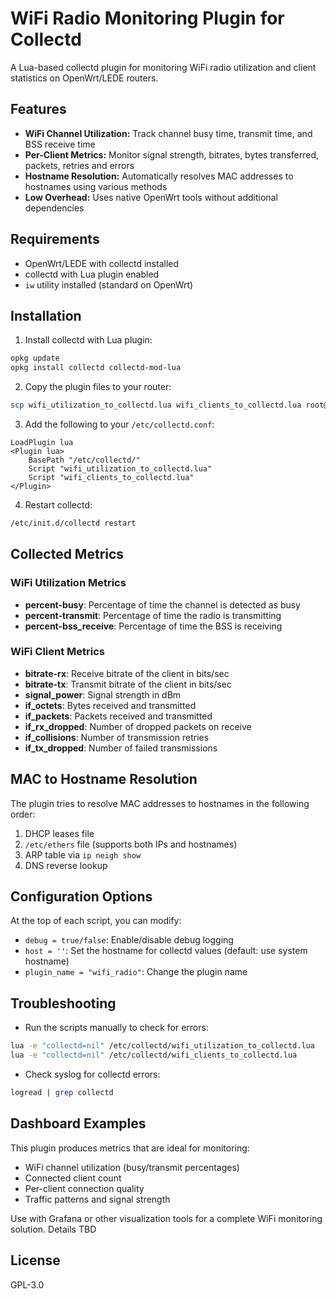 # WiFi Radio Monitoring Plugin for Collectd

A Lua-based collectd plugin for monitoring WiFi radio utilization and client statistics on OpenWrt/LEDE routers.

## Features

- **WiFi Channel Utilization:** Track channel busy time, transmit time, and BSS receive time
- **Per-Client Metrics:** Monitor signal strength, bitrates, bytes transferred, packets, retries and errors
- **Hostname Resolution:** Automatically resolves MAC addresses to hostnames using various methods
- **Low Overhead:** Uses native OpenWrt tools without additional dependencies

## Requirements

- OpenWrt/LEDE with collectd installed
- collectd with Lua plugin enabled
- `iw` utility installed (standard on OpenWrt)

## Installation

1. Install collectd with Lua plugin:
```bash
opkg update
opkg install collectd collectd-mod-lua
```

2. Copy the plugin files to your router:
```bash
scp wifi_utilization_to_collectd.lua wifi_clients_to_collectd.lua root@your-router:/etc/collectd/
```

3. Add the following to your `/etc/collectd.conf`:
```
LoadPlugin lua
<Plugin lua>
    BasePath "/etc/collectd/"
    Script "wifi_utilization_to_collectd.lua"
    Script "wifi_clients_to_collectd.lua"
</Plugin>
```

4. Restart collectd:
```bash
/etc/init.d/collectd restart
```

## Collected Metrics

### WiFi Utilization Metrics
- **percent-busy**: Percentage of time the channel is detected as busy
- **percent-transmit**: Percentage of time the radio is transmitting
- **percent-bss_receive**: Percentage of time the BSS is receiving

### WiFi Client Metrics
- **bitrate-rx**: Receive bitrate of the client in bits/sec
- **bitrate-tx**: Transmit bitrate of the client in bits/sec
- **signal_power**: Signal strength in dBm
- **if_octets**: Bytes received and transmitted
- **if_packets**: Packets received and transmitted
- **if_rx_dropped**: Number of dropped packets on receive
- **if_collisions**: Number of transmission retries
- **if_tx_dropped**: Number of failed transmissions

## MAC to Hostname Resolution

The plugin tries to resolve MAC addresses to hostnames in the following order:
1. DHCP leases file
2. `/etc/ethers` file (supports both IPs and hostnames)
3. ARP table via `ip neigh show` 
4. DNS reverse lookup

## Configuration Options

At the top of each script, you can modify:
- `debug = true/false`: Enable/disable debug logging
- `host = ''`: Set the hostname for collectd values (default: use system hostname)
- `plugin_name = "wifi_radio"`: Change the plugin name

## Troubleshooting

- Run the scripts manually to check for errors:
```bash
lua -e "collectd=nil" /etc/collectd/wifi_utilization_to_collectd.lua
lua -e "collectd=nil" /etc/collectd/wifi_clients_to_collectd.lua
```

- Check syslog for collectd errors:
```bash
logread | grep collectd
```

## Dashboard Examples

This plugin produces metrics that are ideal for monitoring:
- WiFi channel utilization (busy/transmit percentages)
- Connected client count
- Per-client connection quality
- Traffic patterns and signal strength

Use with Grafana or other visualization tools for a complete WiFi monitoring solution. Details TBD

## License

GPL-3.0
